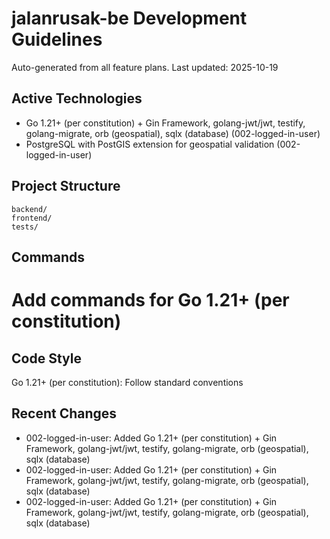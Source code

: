 # jalanrusak-be Development Guidelines

Auto-generated from all feature plans. Last updated: 2025-10-19

## Active Technologies
- Go 1.21+ (per constitution) + Gin Framework, golang-jwt/jwt, testify, golang-migrate, orb (geospatial), sqlx (database) (002-logged-in-user)
- PostgreSQL with PostGIS extension for geospatial validation (002-logged-in-user)

## Project Structure
```
backend/
frontend/
tests/
```

## Commands
# Add commands for Go 1.21+ (per constitution)

## Code Style
Go 1.21+ (per constitution): Follow standard conventions

## Recent Changes
- 002-logged-in-user: Added Go 1.21+ (per constitution) + Gin Framework, golang-jwt/jwt, testify, golang-migrate, orb (geospatial), sqlx (database)
- 002-logged-in-user: Added Go 1.21+ (per constitution) + Gin Framework, golang-jwt/jwt, testify, golang-migrate, orb (geospatial), sqlx (database)
- 002-logged-in-user: Added Go 1.21+ (per constitution) + Gin Framework, golang-jwt/jwt, testify, golang-migrate, orb (geospatial), sqlx (database)

<!-- MANUAL ADDITIONS START -->
<!-- MANUAL ADDITIONS END -->
